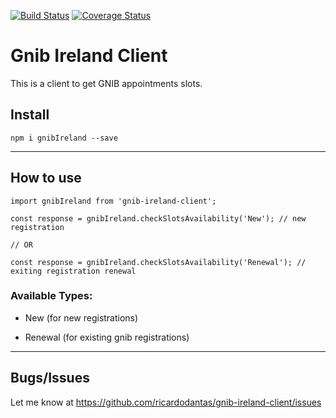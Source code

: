 [![Build Status](https://travis-ci.org/ricardodantas/gnib-ireland-client.svg?branch=master)](https://travis-ci.org/ricardodantas/gnib-ireland-client) [![Coverage Status](https://coveralls.io/repos/github/ricardodantas/gnib-ireland-client/badge.svg?branch=master)](https://coveralls.io/github/ricardodantas/gnib-ireland-client?branch=master)

# Gnib Ireland Client

This is a client to get GNIB appointments slots.

## Install

```
npm i gnibIreland --save
```

***

## How to use

```
import gnibIreland from 'gnib-ireland-client';

const response = gnibIreland.checkSlotsAvailability('New'); // new registration

// OR

const response = gnibIreland.checkSlotsAvailability('Renewal'); // exiting registration renewal

```

### Available Types:

* New (for new registrations)

* Renewal (for existing gnib registrations)

***

## Bugs/Issues
Let me know at https://github.com/ricardodantas/gnib-ireland-client/issues
